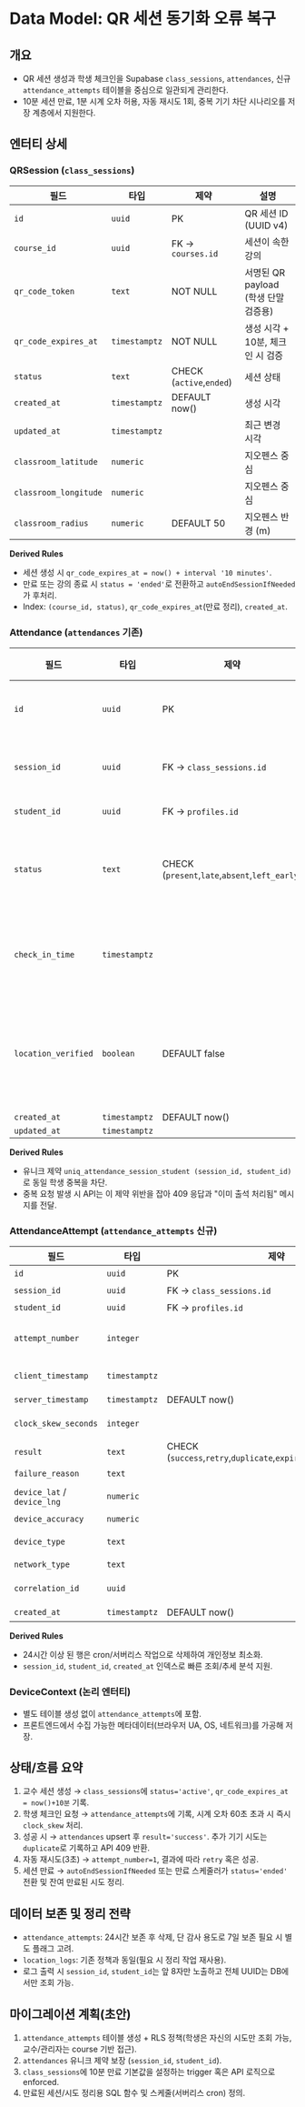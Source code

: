 # Data Model: QR 세션 동기화 오류 복구

## 개요
- QR 세션 생성과 학생 체크인을 Supabase `class_sessions`, `attendances`, 신규 `attendance_attempts` 테이블을 중심으로 일관되게 관리한다.
- 10분 세션 만료, 1분 시계 오차 허용, 자동 재시도 1회, 중복 기기 차단 시나리오를 저장 계층에서 지원한다.

## 엔터티 상세

### QRSession (`class_sessions`)
| 필드 | 타입 | 제약 | 설명 |
|------|------|------|------|
| `id` | `uuid` | PK | QR 세션 ID (UUID v4) |
| `course_id` | `uuid` | FK -> `courses.id` | 세션이 속한 강의 |
| `qr_code_token` | `text` | NOT NULL | 서명된 QR payload (학생 단말 검증용) |
| `qr_code_expires_at` | `timestamptz` | NOT NULL | 생성 시각 + 10분, 체크인 시 검증 |
| `status` | `text` | CHECK (`active`,`ended`) | 세션 상태 |
| `created_at` | `timestamptz` | DEFAULT now() | 생성 시각 |
| `updated_at` | `timestamptz` | | 최근 변경 시각 |
| `classroom_latitude` | `numeric` | | 지오펜스 중심 |
| `classroom_longitude` | `numeric` | | 지오펜스 중심 |
| `classroom_radius` | `numeric` | DEFAULT 50 | 지오펜스 반경 (m) |

**Derived Rules**
- 세션 생성 시 `qr_code_expires_at = now() + interval '10 minutes'`.
- 만료 또는 강의 종료 시 `status = 'ended'`로 전환하고 `autoEndSessionIfNeeded`가 후처리.
- Index: `(course_id, status)`, `qr_code_expires_at`(만료 정리), `created_at`.

### Attendance (`attendances` 기존)
| 필드 | 타입 | 제약 | 설명 |
|------|------|------|------|
| `id` | `uuid` | PK | 출석 기록 |
| `session_id` | `uuid` | FK -> `class_sessions.id` | 대상 세션 |
| `student_id` | `uuid` | FK -> `profiles.id` | 학생 |
| `status` | `text` | CHECK (`present`,`late`,`absent`,`left_early`) | 현재 출석 상태 |
| `check_in_time` | `timestamptz` | | 출석 확정 시각 |
| `location_verified` | `boolean` | DEFAULT false | 위치 인증 성공 여부 |
| `created_at` | `timestamptz` | DEFAULT now() | |
| `updated_at` | `timestamptz` | | |

**Derived Rules**
- 유니크 제약 `uniq_attendance_session_student (session_id, student_id)`로 동일 학생 중복을 차단.
- 중복 요청 발생 시 API는 이 제약 위반을 잡아 409 응답과 "이미 출석 처리됨" 메시지를 전달.

### AttendanceAttempt (`attendance_attempts` 신규)
| 필드 | 타입 | 제약 | 설명 |
|------|------|------|------|
| `id` | `uuid` | PK | 시도 기록 ID |
| `session_id` | `uuid` | FK -> `class_sessions.id` | 시도 대상 세션 |
| `student_id` | `uuid` | FK -> `profiles.id` | 학생 |
| `attempt_number` | `integer` | | 동일 요청 내 재시도 횟수 (0=최초) |
| `client_timestamp` | `timestamptz` | | 단말에서 제출한 시각 |
| `server_timestamp` | `timestamptz` | DEFAULT now() | 서버 수신 시각 |
| `clock_skew_seconds` | `integer` | | 서버-단말 시각 차이(초) |
| `result` | `text` | CHECK (`success`,`retry`,`duplicate`,`expired`,`clock_skew`,`error`) | 시도 결과 |
| `failure_reason` | `text` | | 오류 세부 코드 |
| `device_lat` / `device_lng` | `numeric` | | 위치 (두 자리 precision) |
| `device_accuracy` | `numeric` | | 위치 정확도 (m) |
| `device_type` | `text` | | `ios`,`android`,`web` 등 |
| `network_type` | `text` | | `wifi`,`lte` 등 |
| `correlation_id` | `uuid` | | 로그 상호 참조 키 |
| `created_at` | `timestamptz` | DEFAULT now() | 기록 시각 |

**Derived Rules**
- 24시간 이상 된 행은 cron/서버리스 작업으로 삭제하여 개인정보 최소화.
- `session_id`, `student_id`, `created_at` 인덱스로 빠른 조회/추세 분석 지원.

### DeviceContext (논리 엔터티)
- 별도 테이블 생성 없이 `attendance_attempts`에 포함.
- 프론트엔드에서 수집 가능한 메타데이터(브라우저 UA, OS, 네트워크)를 가공해 저장.

## 상태/흐름 요약
1. 교수 세션 생성 → `class_sessions`에 `status='active'`, `qr_code_expires_at = now()+10분` 기록.
2. 학생 체크인 요청 → `attendance_attempts`에 기록, 시계 오차 60초 초과 시 즉시 `clock_skew` 처리.
3. 성공 시 → `attendances` upsert 후 `result='success'`. 추가 기기 시도는 `duplicate`로 기록하고 API 409 반환.
4. 자동 재시도(3초) → `attempt_number=1`, 결과에 따라 `retry` 혹은 성공.
5. 세션 만료 → `autoEndSessionIfNeeded` 또는 만료 스케줄러가 `status='ended'` 전환 및 잔여 만료된 시도 정리.

## 데이터 보존 및 정리 전략
- `attendance_attempts`: 24시간 보존 후 삭제, 단 감사 용도로 7일 보존 필요 시 별도 플래그 고려.
- `location_logs`: 기존 정책과 동일(필요 시 정리 작업 재사용).
- 로그 출력 시 `session_id`, `student_id`는 앞 8자만 노출하고 전체 UUID는 DB에서만 조회 가능.

## 마이그레이션 계획(초안)
1. `attendance_attempts` 테이블 생성 + RLS 정책(학생은 자신의 시도만 조회 가능, 교수/관리자는 course 기반 접근).
2. `attendances` 유니크 제약 보장 (`session_id`, `student_id`).
3. `class_sessions`에 10분 만료 기본값을 설정하는 trigger 혹은 API 로직으로 enforced.
4. 만료된 세션/시도 정리용 SQL 함수 및 스케줄(서버리스 cron) 정의.
